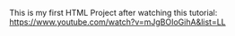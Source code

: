 This is my first HTML Project after watching this tutorial: https://www.youtube.com/watch?v=mJgBOIoGihA&list=LL
